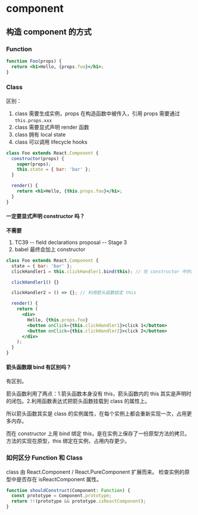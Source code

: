 # component

## 构造 component 的方式

### Function

```jsx
function Foo(props) {
  return <h1>Hello, {props.foo}</h1>;
}
```

### Class

区别：

1. class 需要生成实例，props 在构造函数中被传入，引用 props 需要通过 `this.props.xxx`
2. class 需要显式声明 render 函数
3. class 拥有 local state
4. class 可以调用 lifecycle hooks

```jsx
class Foo extends React.Component {
  constructor(props) {
    super(props);
    this.state = { bar: 'bar' };
  }

  render() {
    return <h1>Hello, {this.props.foo}</h1>;
  }
}
```

#### 一定要显式声明 constructor 吗？

**不需要**

1. TC39 -- field declarations proposal -- Stage 3
2. babel 最终会加上 constructor

```jsx
class Foo extends React.Component {
  state = { bar: 'bar' };
  clickHandler1 = this.clickHandler1.bind(this); // 在 constructor 中的操作都可以保留

  clickHandler1() {}

  clickHandler2 = () => {}; // 利用箭头函数锁定 this

  render() {
    return (
      <div>
        Hello, {this.props.foo}
        <button onClick={this.clickHandler1}>click 1</button>
        <button onClick={this.clickHandler2}>click 2</button>
      </div>
    );
  }
}
```

#### 箭头函数跟 bind 有区别吗？

有区别。

箭头函数利用了两点：1.箭头函数本身没有 this，箭头函数内的 this 其实是声明时的闭包。2.利用函数表达式把箭头函数挂载到 class 的属性上。

所以箭头函数其实是 class 的实例属性，在每个实例上都会重新实现一次，占用更多内存。

而在 constructor 上用 bind 绑定 this，是在实例上保存了一份原型方法的拷贝。方法的实现在原型，this 绑定在实例，占用内存更少。

### 如何区分 Function 和 Class

class 由 React.Component / React.PureComponent 扩展而来。
检查实例的原型中是否存在 isReactComponent 属性。

```jsx
function shouldConstruct(Component: Function) {
  const prototype = Component.prototype;
  return !!(prototype && prototype.isReactComponent);
}
```
